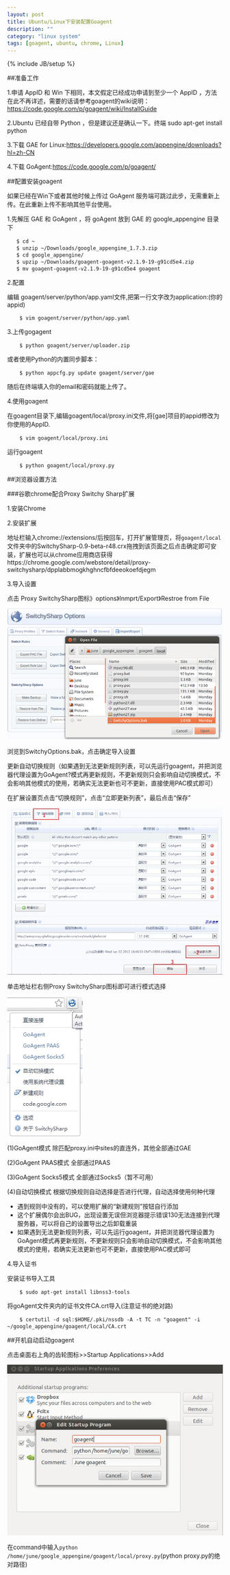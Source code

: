 ```yaml
---
layout: post
title: Ubuntu/Linux下安装配置Goagent
description: ""
category: "linux system"
tags: [goagent, ubuntu, chrome, Linux]
---
```

{% include JB/setup %}

##准备工作

1.申请 AppID 和 Win 下相同，本文假定已经成功申请到至少一个 AppID ，方法在此不再详述，需要的话请参考goagent的wiki说明：https://code.google.com/p/goagent/wiki/InstallGuide

2.Ubuntu 已经自带 Python ，但是建议还是确认一下。终端 sudo apt-get install python

3.下载 GAE for Linux:https://developers.google.com/appengine/downloads?hl=zh-CN

4.下载 GoAgent:https://code.google.com/p/goagent/

##配置安装goagent

如果已经在Win下或者其他时候上传过 GoAgent 服务端可跳过此步，无需重新上传。在此重新上传不影响其他平台使用。

1.先解压 GAE 和 GoAgent ，将 goAgent 放到 GAE 的 google_appengine 目录下

       $ cd ~
       $ unzip ~/Downloads/google_appengine_1.7.3.zip 
       $ cd google_appengine/ 
       $ upzip ~/Downloads/goagent-goagent-v2.1.9-19-g91cd5e4.zip 
       $ mv goagent-goagent-v2.1.9-19-g91cd5e4 goagent
 
2.配置

编辑 goagent/server/python/app.yaml文件,把第一行文字改为application:(你的appid)

        $ vim goagent/server/python/app.yaml 

3.上传gogagent

        $ python goagent/server/uploader.zip

或者使用Python的内置同步脚本：

        $ python appcfg.py update goagent/server/gae

随后在终端填入你的email和密码就能上传了。

4.使用goagent

在goagent目录下,编辑goagent/local/proxy.ini文件,将[gae]项目的appid修改为你使用的AppID.

        $ vim goagent/local/proxy.ini

运行goagent

        $ python goagent/local/proxy.py

##浏览器设置方法

###谷歌chrome配合Proxy Switchy Sharp扩展

1.安装Chrome

2.安装扩展

地址栏输入chrome://extensions/后按回车，打开扩展管理页，将`goagent/local`文件夹中的SwitchySharp-0.9-beta-r48.crx拖拽到该页面之后点击确定即可安装，扩展也可以从chrome应用商店获得https://chrome.google.com/webstore/detail/proxy-switchysharp/dpplabbmogkhghncfbfdeeokoefdjegm

3.导入设置

点击 Proxy SwitchySharp图标》options》Inmprt/Export》Restroe from File

![](/images/goagent.png)

浏览到SwitchyOptions.bak，点击确定导入设置

更新自动切换规则（如果遇到无法更新规则列表，可以先运行goagent，并把浏览器代理设置为GoAgent?模式再更新规则，不更新规则只会影响自动切换模式，不会影响其他模式的使用，若确实无法更新也可不更新，直接使用PAC模式即可）

在扩展设置页点击“切换规则”，点击“立即更新列表”，最后点击“保存”

![](/images/goagent.jpg)

单击地址栏右侧Proxy SwitchySharp图标即可进行模式选择

![](/images/goagent1.jpg)

(1)GoAgent模式 除匹配proxy.ini中sites的直连外，其他全部通过GAE

(2)GoAgent PAAS模式 全部通过PAAS

(3)GoAgent Socks5模式 全部通过Socks5（暂不可用）

(4)自动切换模式 根据切换规则自动选择是否进行代理，自动选择使用何种代理

* 遇到规则中没有的，可以使用扩展的“新建规则”按钮自行添加
* 这个扩展偶尔会出BUG，出现设置无误但浏览器提示错误130无法连接到代理服务器，可以将自己的设置导出之后卸载重装
* 如果遇到无法更新规则列表，可以先运行goagent，并把浏览器代理设置为GoAgent模式再更新规则，不更新规则只会影响自动切换模式，不会影响其他模式的使用，若确实无法更新也可不更新，直接使用PAC模式即可

4.导入证书

安装证书导入工具

        $ sudo apt-get install libnss3-tools 

将goAgent文件夹内的证书文件CA.crt导入(注意证书的绝对路)

        $ certutil -d sql:$HOME/.pki/nssdb -A -t TC -n "goagent" -i ~/google_appengine/goagent/local/CA.crt  

##开机自动启动goagent

点击桌面右上角的齿轮图标>>Startup Applications>>Add

![](/images/goagent1.png)

在command中输入`python /home/june/google_appengine/goagent/local/proxy.py`(python proxy.py的绝对路径)
